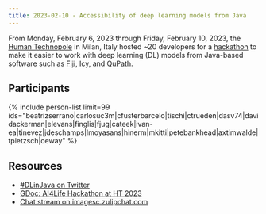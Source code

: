 ```yaml
---
title: 2023-02-10 - Accessibility of deep learning models from Java
---
```


From Monday, February 6, 2023 through Friday, February 10, 2023, the [Human Technopole](/orgs/human-technopole) in Milan, Italy hosted \~20 developers for a [hackathon](/events/hackathons) to make it easier to work with deep learning (DL) models from Java-based software such as [Fiji](/software/fiji), [Icy](/software/icy), and [QuPath](/software/qupath).

## Participants

{% include person-list limit=99 ids="beatrizserrano|carlosuc3m|cfusterbarcelo|tischi|ctrueden|dasv74|davidackerman|elevans|finglis|fjug|cateek|ivan-ea|tinevez|jdeschamps|lmoyasans|hinerm|mkitti|petebankhead|axtimwalde|tpietzsch|oeway" %}

## Resources

* [\#DLinJava on Twitter](https://twitter.com/hashtag/DLinJava?vertical=default&src=hash)
* [GDoc: AI4Life Hackathon at HT 2023](https://docs.google.com/document/d/1XHXJeq5p3ew0ekORqMqNCt0lvakPPle8dnH3Y-4NnSI)
* [Chat stream on imagesc.zulipchat.com](https://imagesc.zulipchat.com/#narrow/stream/368074-.5B2023-02.5D-Accessibility-of-deep-learning-models-from-Java)

